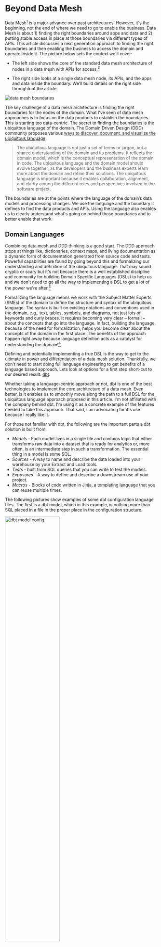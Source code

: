 
# Beyond Data Mesh

Data Mesh[^data-mesh-intro] is a major advance over past architectures. However, it's the beginning, not the end of where we need to go to enable the business.  Data Mesh is about 1) finding the right boundaries around apps and data and 2) putting stable access in place at those boundaries via different types of APIs. This article discusses a next generation approach to finding the right boundaries and then enabling the business to access the domain and operate inside it. The picture below sets the context we'll cover:
- The left side shows the core of the standard data mesh architecture of nodes in a data mesh with APIs for access.[^original-article]
- The right side looks at a single data mesh node, its APIs, and the apps and data inside the boundary. We'll build details on the right side throughtout the article.

  [^original-article]: It is copied from: [Data Mesh Principles and Logical Architecture](https://martinfowler.com/articles/data-mesh-principles.html). 


![data mesh boundaries](./images/data-mesh-boundaries.png)

  [^data-mesh-intro]: See:[Starbursts description of a data mesh] (https://www.starburst.io/learn/data-fundamentals/what-is-data-mesh/ https://www.starburst.io/resources/) and [Accelerating Your Cloud Migration Journey with a Data Mesh Architecture](accelerating-your-cloud-migration-journey-with-a-data-mesh-architecture/)

The key challenge of a data mesh architecture is finding the right boundaries for the nodes of the domain. What I've seen of data mesh approaches is to focus on the data products to establish the boundaries. This is starting too data-centric. The secret to finding the boundaries is the ubiquitous language of the domain. The Domain Driven Design (DDD) community proposes various [ways to discover, document, and visualize the ubiquitous language](https://www.linkedin.com/advice/0/how-do-you-document-communicate-your-ubiquitous):

>The ubiquitous language is not just a set of terms or jargon, but a shared understanding of the domain and its problems. It reflects the domain model, which is the conceptual representation of the domain in code. The ubiquitous language and the domain model should evolve together, as the developers and the business experts learn more about the domain and refine their solutions. The ubiquitous language is important because it enables collaboration, alignment, and clarity among the different roles and perspectives involved in the software project.

The boundaries are at the points where the language of the domain’s data models and processing changes. We use the language and the boundary it defines to find the data products and APIs. Using the language also enables us to clearly understand what's going on behind those boundaries and to better enable that work. 

## Domain Languages

Combining data mesh and DDD thinking is a good start. The DDD approach stops at things like, dictionaries, context maps, and living documentation as a dynamic form of documentation generated from source code and tests. Powerful capabilities are found by going beyond this and formalizing our understanding and definition of the ubiquitous language.  That may sound cryptic or scary but it's not because there is a well established discipline and community for building Domain Specific Languages (DSLs) to help us and we don't need to go all the way to implementing a DSL to get a lot of the power we're after.[^DSL-community] 

[^DSL-community]: Great places to start with DSLs are this community: [Subject Matter First](https://subjectmatterfirst.org/) and the writtings of this master practitioner: [the further reading list after this article](https://www.linkedin.com/pulse/relationship-between-domain-driven-design-languages-markus-voelter/) or just google for anything written by Markus Voelter.

Formalizing the language means we work with the Subject Matter Experts (SMEs) of the domain to define the structure and syntax of the ubiquitous language.  The syntax is built on existing notations and conventions used in the domain, e.g., text, tables, symbols, and diagrams, not just lots of keywords and curly braces. It requires becoming very clear – formal! – about the concepts that go into the language. In fact, building the language, because of the need for formalization, helps you become clear about the concepts of the domain in the first place. The benefits of the approach happen right away because language definition acts as a catalyst for understanding the domain![^Markus-adapted]

[^Markus-adapted]: This paragraph is adapted from articles written by [Markus Voelter](https://voelter.de/index.html). 

Defining and potentially implementing a true DSL is the way to get to the ultimate in power and differentiation of a data mesh solution. Thankfully, we don't need to start doing full language engineering to get benefits of a language based approach. Lets look at options for a first step short-cut to our desired result: [dbt](https://www.getdbt.com/).

Whether taking a language-centric approach or not, dbt is one of the best technologies to implement the core architecture of a data mesh. Even better, is it enables us to smoothly move along the path to a full DSL for the ubiquitous language approach proposed in this article. I'm not affiliated with the company behind dbt. I'm using it as a concrete example of the features needed to take this approach. That said, I am advocating for it's use because I really like it. 

For those not familiar with dbt, the following are the important parts a dbt solution is built from:
- *Models* - Each model lives in a single file and contains logic that either transforms raw data into a dataset that is ready for analytics or, more often, is an intermediate step in such a transformation. The essential thing in a model is some SQL.
- *Sources* - A way to name and describe the data loaded into your warehouse by your Extract and Load tools.
- *Tests* - built from SQL queries that you can write to test the models.
- *Exposures* - A way to define and describe a downstream use of your project.
- *Macros* - Blocks of code written in Jinja, a templating language that you can reuse multiple times.

The following pictures show examples of some dbt configuration language files. The first is a dbt model, which in this example, is nothing more than SQL placed in a file in the proper place in the configuration structure.

<img src="./images/dbt-model.png" alt="dbt model config" width="60%">

The next picture shows the template for the additional configuration of a model. It's just *configuration language* in a text file. 

<img src="./images/dbt-model-properties.png" alt="dbt model config" width="40%">

Models are built by accessing the data exposed by other models or source. This is the core of a data API for a data mesh domain. You formally create your data products by *exposing* them. Dbt has some basic features to control access, e.g., Exposures, and they advancing those features rapidly. 

All of the parts of a dbt solution are specified using the same kind of file-based configuration language. 

You could just use the out-of-the-box dbt features and implement a reasonable data mesh. All of the configuration files taken together forms a domain language for your data transformation and access workflows. It's a low level and business domain independent language rather than a domain specific language. 

## Dbt Macros as the Beginning of a DSL

We move to being more of a DSL through the use of dbt macros. Macros, written using dbt's Jinja features, are pieces of code that can be reused multiple times. Using macros we can build higher-level abstractions that are specific to the business domain. We do this to avoid having SMEs creating new data products need to rewrite common complex logic. Instead, we can write it once as a macro and simplify and standardize that part of the logic. Programmers look at this as simply not repeating ourselves (DRY). More important than just avoiding repatitionis to design the macros so they align with the ubiquitous language of the domain. There are significant limits to what we can do with macros and there is still a lot of dbt complexity and detail exposed. However, for the right audience domain specific macros can still be a major step forward. 

Using this approach the architecture of a data mesh node (the right side of [the context picture](#beyond-data-mesh)) looks like the following.


<img src="./images/dbt-in-mesh-node.png" alt="dbt model config" width="70%">

The exposed dbt models are serving the **D**ata API[^data-API]. That access can be via raw SQL or by creating new dbt models outside the domain boundary that use a data product.   

  [^data-API]: In the data mesh pictures, APIs with a 'D' are Data APIs. Those with an 'O' are operational or other types of APIs.

## Adding Metrics to the Language 

The next step along the path to a DSL is already part of dbt: the [dbt Semantic Layer](https://www.getdbt.com/blog/dbt-semantic-layer-whats-next/). "The dbt Semantic Layer allows data teams to centrally define essential business metrics like revenue, customer, and churn in the modeling layer (your dbt project) for consistent self-service within downstream data tools like BI and metadata management solutions. The dbt Semantic Layer provides the flexibility to define metrics on top of your existing models and then query those metrics and models in your analysis tools of choice."[^dbt-semantic-layer]. This layer is a language for defining metrics. Dbt talks about its value from the technical perspective. We're looking at it as another part of our domain specific language. The business surely includes a lot in their ubiquitous language about the metrics, e.g., how are they named, how are they calculated, how do they evolve over time and where are they used. The following shows an example of a metric defined in the dbt language.

<img src="./images/dbt-metric-example.png" alt="example metric" width="70%">


The following shows how the semantic layer fits into business use.


<img src="./images/dbt-sl-architecture.png" alt="dbt semantic layer architecture" width="50%">

Examples of the kinds of metrics that can be expressed in the language:
- Expressions, e.g., `transactions – cancellations`
- Ratios, e.g., revenue per customer
- Cumulative Metrics, e.g., weekly active users
- Aggregation types, e.g., sum_boolean and percentile TODO: get better example of aggregation types

I see the value of a central definition of metrics in a semantic layer as transformative for a business. It will have dramatic effects on standardizing everything from basic BI reporting to the most advanced AI. The fact that the business can now see and configure the definition is a big part of this transformation. 

Similar to the previously introduced parts of dbt, even the metrics language is low level and generic rather when compared to the what SMEs use the ubiquotous langage do describe metrics. However, once the metrics are defined, using them in combination with the domain specific dbt macros is a significant step forward. 

  [^dbt-semantic-layer]: See: https://docs.getdbt.com/docs/use-dbt-semantic-layer/dbt-semantic-layer

## A Full DSL

There are limits to how well we can model the ubiquitous language of the business using dbt or similar generic tools. Our ability to really model the language becomes possible when we formalize our understanding of the language of the domain as a DSL. With the infrastructure of something like dbt we can have the DSL generate dbt configurations that do what the semantics of the DSL specify. The DSL isn't limited to just generating dbt. It would generate whatever is needed to perform the DSL statements. The following figure introduces the what the architecture would look like when we introduce a full DSL.

<img src="./images/intro-to-dsl-architecture.png" alt="full DSL architecture" width="60%">

The following are concrete examples of formalization of the language of the domain from my recent projects. The examples go from simple and more technical language structures to more complex and more domain specific:

### Data Vault Creation and Evolution

A data vault[^data-vault] is a great data structure for use inside domains of the data mesh. Covering data vaults requires a separate article. For this example, just consider the vault to be a complex relational database structure that is used to organize the data into a kind of graph build from Hubs, Satellites, and Links. Creating and modifying data vaults was a common task on many of my projects. This example can be considered a *technical* DSL used by specialists responsible for loading the data. Initially, setting up the vaults was the domain of the modeling team, over time the SMEs started to propose the structures and talk in terms of the DSL when talking about the data they wanted to access. We implemented a DSL for creation or change of a vault via a series of one line statements, e.g., the following is a simple examples that set up a hub and then does a data quality check to verify it worked:

![hub instruction](./images/hub-instruction.png)

![dq instruction](./images/dq-instruction.png)

In this case we didn't generate raw dbt configurations. Instead we used a the dbt vault extension [AutomateDV](https://automate-dv.com/)[^dbt-vault] to simplify the implementation. Such a tool can be considered yet another generic technical DSL layer on top of dbt. A DSL was needed here because even using this extension was too technical. Using the extension took too much effort to use and test even for a dbt expert.Our modelers barely understood dbt but their language matched the new DSL. 

### Clinical Trial Data Mapping and Transformation

There are SMEs who's job is to load and convert clinical trial data from arbitrary input formats to an industry standard format. They need to do custom versions of this for every clinical trial project and then deal with a series of changes. We implemented a language to express the mappings and transformations where SQL was only used in very special cases. An example of the kinds of high-level domain specific instructions are those for processing data from laboratory tests which converts multiple Laboratory values in a horizontal data layout, pivots it to be vertical as required by the standard and automatically deals with standard conversion tables and normal range checking. While you may not understand the details of this, describing how to do this is a central part of the ubiquotous language of clinical trail data. It typically requires detailed specifications that are then implemented as custom ETL or complex SQL. We implemented a single instruction, e.g., 

> `Lab Stack("WBC","WHITE BLOOD CELL COUNT","HEMATOLOGY","","BLOOD",LBHLAB,GEND,WBCRES,WBCU_)`

A clinical data conversion SME could read like a sentence because the parameters are in an expected order of the domain when working with this type of data. This is a simple single instruction we also have sequences of instructions that work as a unit, e.g., *Nesting* is the ability to use instructions within each other to provide seamless transformations while eliminating the need for temporary variables.


  [^data-vault]: See https://www.data-vault.co.uk/what-is-data-vault/ or google 'data vault' to see the massive amount of information available about it. 
  [^dbt-vault]: We used an earlier version of it called dbt-vault. It may have become easier to configure since then. What's important is the example of hiding  tecnical details from the SMEs by wrapping it with a DSL. An important benefit of a tool evolution like this, discussed later in this article, is that the DSL isolates you from the tech changes, see: TODO: write section on tech evolution. TODO: investigate whether it's more DSL in the new version.

### Full Clinical Trial Specification

Both of the above DSL examples were relatively simple languages, in part because their scope was relatively small and they were relatively technical. They were substantially easier to implemented because they were a layer on top of dbt. A tool like dbt is ideal for DSL creation because it is text based (a.k.a. configuration-as-code). The DSL then generates the dbt configuration files[^generate-more-than-dbt]. The focus can be on creating the language of the domain rather than that plus deep technical challenges related to making it possible to execute the DSL instructions. Next, I'll briefly describe another example that doesn't use dbt but supports a much richer domain at a much more domain specific level. 

Clinical trails are done to evaluate new medicines. They always start with writing a scientific specification of the evaluation called a *Clinical Protocol*. We built a DSL that enables the SMEs that specify data collection, calculations, workflows, and reports to be run on specialized clinical trial software systems. The following show examples of the IDE for defining these configurations.

The following shows[^clario-mps-talk] an example of how a DSL can look like a form but still contain complex domain specific instructions. For example there are multiple expressions in the fields that reference data in other parts of the DSL, e.g., "First Scheduled" is defined as "Activation Completion + 6 days". These expressions can be arbitrary complex and the user is guided so that they only create valid expressions while still just typing. 

![form example](./images/visit-example.png)

The following shows a more complex DSL structure for defining when patients move through the phases of the clinical trial, e.g., they move when specific expressions about the eligibility critera evaluate to true. The implementation of this is essentially a state transition diagram. While we have the capability to build a pure state transition DSL, we instead used the language of the SMEs in the domain. Notice that the word 'event' has a red squiggle under it. This is an example of a rich IDE that detects inconsistencies in the language as the user types and shows them as errors.

![disposition example](./images/disposition-example.png)

A DSL with this level of complexity requires more infrastructure than just a way to generate dbt files. In this case the runtime that needed to be configured is made up of many separate systems each different and each evolving what they support at different rates.  Luckily, there are powerful tools available for building DSLs of this complexity.[^MPS] 

  [^MPS]: Getting into DSL technology requires a separate article. Some great places to start are looking at [MPS](TODO: get URL) and [LionWeb](TODO: get URL)

  [^generate-more-than-dbt]: It's never a simple as just generating dbt config files but that is the majority of what is generated. Other things like database DDL, blocks of shell scripts or python code are also generated to fill gaps between tools like dbt.

  [^clario-mps-talk]: These examples are taken from a presentation [by Clario at a DSL conference](https://www.youtube.com/watch?v=zag7hkaHWD0&list=PLQ176FUIyIUZ6e7lGYfyzYlnNkZiB2n9v&index=9).

## Language Spectrum

How far to go on the spectrum of domain languages depends on the domain. A full DSL is appropriate when the work of specifying a solution:
- Has complex rules, data, and processes and if the work of specification is dominated by business considerations rather than technical details 
- Is repeated frequently by different SMEs in the domain 

This level of work justify the extra implementation effort for a full DSL. That work could be inside a single domain or across a closely related set of domains. When considering the boundary of the language you must not get trapped into thinking that a domain is a simple flat structure. Domains are also almost always a hierarchy of domains containing sub-domains. Modeling the data mesh nodes and the languages they use needs to consider what level in the hierarchy of domains is the right place to establish the boundary to best serve the business needs. 

Examples of applying this rule for deciding a full DSL is justified:
- The above examples of of specifying and automating the execution of the data collection and processing of a Clinical Trial justifies a full DSL because every trial is unique, the specification is dominated by the combination of how the science drives the technical details, and many trials are run in a year. 
- Specifying the tax rules for a country. The rules are complex, they change across each year so must be re-specified, and the specification is dominated by a mix of business and human complexity. 
- Specifying the data products, analytics, metrics, and BI reports for a financial product. If the specification changes for every customer in complex ways and lots of new customers are setup regularly. 

A situation that might justify a full DSL even if the above criteria aren't met is if there is a lot of experimentation needed to find the right version of the configuration, e.g., as part of a rapid selling process the spec needs to be evolved and simulated. 

Any full DSL effort can start with the generic out-of-the-box domain language features of a tool like dbt and over time evolve to a full DSL. 

The reason to build full DSLs rather than buying a solution is that vendor products need to be generic rather than domain specific so their target market size justifies their business. There are surely domain specific products, e.g., a product targeting clinical trials or financial investment products. Unless they are very domain specific they cannot exactly match the organization and function of your business domains. They might offer configuration and if so they should be on the path to the ideal configuration via a DSL. When considering products which are on the configurability path, favor those that enable you to add your business specific specification via something like a DSL, e.g., products that are based on configuration-as-code like dbt. 

## Data Mesh APIs

The previous sections covered how dbt or an DSL that extends dbt would serve the Data APIs. We haven't talked about how to implement the regular API, e.g., http REST calls to retrieve data or do other processing.[^operational-apis] These are the APIs labeled with 'O' in the following figure. It is my believe that there is a deep problem with the current state of APIs and how clients use them, especially when we are trying for strong domain boundaries. APIs typically do one, rather restricted thing, e.g., retrieve some data possibly filtered, store some data, launch some processing. Ideally the APIs match the part of the language of the domain that we want to expose to clients. Current technology doesn't allow an API to do the kind of rich semantic operations that the ubiquitous language supports. The client needs to string together API calls to do something like select some data, transform it, calculate something, format it, and bring back the right subset of the results. I'm not talking about just SQL statements. I'm talking about doing interesting things in the ubiquitous language. DSLs offer a novel way to define APIs that solve this problem.

[^operational-apis]: TODO: Investigate why data-mesh calls these 'operational APIs. The APIs labeled as 'O' in the diagrams. Operational sounds like they are limited to just managing the domain vs. accessing the data via them. Do they consider the 'D' APIs to be both the database access to data-products via SQL and the http style access?

<img src="./images/intro-to-dsl-architecture.png" alt="full DSL architecture" width="60%">

The API accepts a group of statements in the domain language, executes them and returns the results. This has benefits including:
- The client gets to fully express the full set of semantic actions they want to perform in the language instead of a series of separate API calls
- The language is part of the domain boundary because clients can't do anything that the language doesn't support. Making traditional API calls allows more extensive data extraction and manipulation without these limits.
- Only one API that accepts the language need be implemented[^language-based-api-limits]

  [^language-based-api-limits]: Yes there will potentially need to be different APIs for different aspects or sub-sets of the language. I'm exaggerating for impact. 

As discussed in earlier sections, there are multiple levels of language when using dbt. The out-of-the-box, the addition of macros, and the addition of the semantic layer. Each can be exposed a as a data API that builds as the implementation of the data mesh evolves, e.g., expose an API that is just the dbt models serving as data products. The full DSL-based API would use all of these lower level languages. 

###  DSL Inside vs. Outside the Domain

It may be necessary to formalized two kinds of ubiquitous languages:
- the language used to do the work inside the domain boundary
- the language used by clients to interact with the domain

The language inside the domain can express operating on all the internal capabilities and data. External clients may be much more restricted in what they can access or do. When focused on the data mesh you are most likely to start with the client language, e.g., how to they interact with the data products. 


## Data Mesh DSL

If we model the language of the domains of our data mesh we will move along the following path, e.g,
- Use an out-of-the-box generic DSL style tool like the basics of dbt. 
- Expand to use more features of the tool, potentially in combination with other tools, e.g., use of the semantic layer language of dbt potentially in combination with another tool to do more advanced data quality checking, e.g, [Great-Expectations](TODO: get url)
- Introduce a DSL. Frequently the first DSL tends to be more technical
- Expand the DSL to be more targeted at the SMEs of the domain. (Ideally you'd skip the more technical and start your DSL work here.)
- Expand to more comprehensive DSLs covering different domains.

You need not create a unqiue DSL for every domain, especially in the early part of the journey. There are almost certainly common data structures and operations shared by domains and basic things like how you express your data-products that could be supported by a common DSL. For example every data product likely needs common ways to express:
- Data quality constraints
- Retention
- Tests
- Access policies
- API characteristics

## Everyone wants Self-Service

Few have credibly attained *self-service* data and processing and there is little agreement on how attain it: low-code/no-code, drag-and-drop UIs, AI/ML, Citizen Data Scientists, etc. I define self-service as the ability of the users to create *executable solutions* in or from the domain without the IT team doing a software development cycle. The *solution* can be as simple as getting access to existing data and using it to create new data or as elaborate as building a new application. With any of the dbt intermediate architectures described above in place,  self-service is enabled for technically capable SMEs. With a full DSL in place we attain elaborate self-service for a much wider audience of SMEs. For example, a data analyst could:
- Define new data models inside the domain 
- Use those domains to create a new data product to expose to other analysts
- Use the internal or data product models to define a new metric and expose that

If we don't attain these levels of self service we will never break out of the cycle of always being behind the business demands. Even more important, the right *solutions* will be built because the business users won't make mistakes on what to build they way it so frequently happens in a standard IT software dev cycle.

If we allow business users to build their own *solutions*, it needs to be done at level equivalent to an IT solution. This means real support for: 
- Testing - before it can be used in production the analyst built solution needs to be tested. Dbt includes test automation and data quality checking as part of its language. Part of building a real DSL must include either including and integrating the dbt testing features or, ideally, having domain specific ways to test.
- Governance - before it can be moved to production impacts must be understood and managed, versioning must be supported, updates to metadata documentation must be done. Dbt includes a promotion process the supports moving new solution elements from dev to production, it supports versioning (and major extensions to versioning are coming soon), documentation is automatically produced.

A full DSL typcially includes an integrated editing and testing tool, e.g., an IDE style tool that is specific to the DSL. This level of DSL support dramatically enhances the self service. 

## Summary 

 #TODO: write this...


# Appendix

 #TODO: decide if this material is needed...
 
## Full Architecture Example

 #TODO: consider adding this or a variation on it as an example of a full architecture for a domain.

![clin-ops-arch](./images/clin-ops-architecture.png)


## Bounded Domains is Data Mesh++
Write about how Data Mesh is too narrow a name vs. Bounded Domains. It's not just about the data. It needs to cover all the systems not just the new ones on a cloud platform dedicated to data access and analytics. It needs to be an Enterprise Architecture pattern. 

TODO: This is where we revisit the question about apps in the domain vs. just data mentioned earlier in the article. In the data mesh implementations I've seen, it's mostly been the apps as external data sources to a cloud-based data mesh. I feel we need to take a more whole-enterprise view of the bounded domains that makeup the data mesh so the apps should sometimes be inside.
